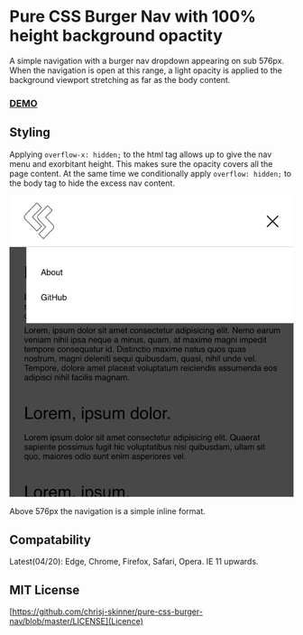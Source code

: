 # Pure CSS Burger Nav with 100% height background opactity

A simple navigation with a burger nav dropdown appearing on sub 576px. When the navigation is open at this range, a light opacity is applied to the background viewport stretching as far as the body content.

### [DEMO](https://chrisj-skinner.github.io/pure-css-burger-nav/)

## Styling

Applying `overflow-x: hidden;` to the html tag allows up to give the nav menu and exorbitant height. This makes sure the opacity covers all the page content. At the same time we conditionally apply `overflow: hidden;` to the body tag to hide the excess nav content.

![css nav screenshot](./images/screenshot.png 'Screenshot')

Above 576px the navigation is a simple inline format.

## Compatability

Latest(04/20): Edge, Chrome, Firefox, Safari, Opera.
IE 11 upwards.

## MIT License

[https://github.com/chrisj-skinner/pure-css-burger-nav/blob/master/LICENSE](Licence)
